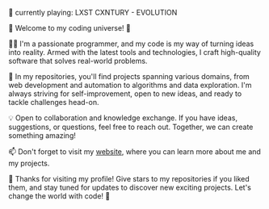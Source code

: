 🎵 currently playing: LXST CXNTURY - EVOLUTION

🚀 Welcome to my coding universe! 🌌

👨‍💻 I'm a passionate programmer, and my code is my way of turning ideas into reality. Armed with the latest tools and technologies, I craft high-quality software that solves real-world problems.

🔭 In my repositories, you'll find projects spanning various domains, from web development and automation to algorithms and data exploration. I'm always striving for self-improvement, open to new ideas, and ready to tackle challenges head-on.

💡 Open to collaboration and knowledge exchange. If you have ideas, suggestions, or questions, feel free to reach out. Together, we can create something amazing!

📫 Don't forget to visit my [website](https://advvproject.com), where you can learn more about me and my projects.

🌟 Thanks for visiting my profile! Give stars to my repositories if you liked them, and stay tuned for updates to discover new exciting projects. Let's change the world with code! 💫
